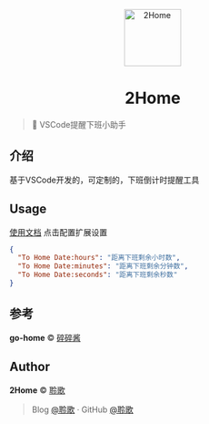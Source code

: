 <p align="center">
<img src="https://avatars2.githubusercontent.com/u/19325842?s=460&v=4" alt="2Home" width="100">
</p>
<h1 align="center">2Home</h1>

> 🍰 VSCode提醒下班小助手

## 介绍

基于VSCode开发的，可定制的，下班倒计时提醒工具

## Usage

[使用文档](https://yanjun-forever.cn/technology/fe/2Home%20%E2%80%94%E2%80%94%20%E4%B8%8B%E7%8F%AD%E6%8F%90%E9%86%92%E5%B0%8F%E7%8C%AA%E6%89%8B.html)
点击配置扩展设置
```json
{
  "To Home Date:hours": "距离下班剩余小时数",
  "To Home Date:minutes": "距离下班剩余分钟数",
  "To Home Date:seconds": "距离下班剩余秒数"
}
```

## 参考

**go-home** © [碎碎酱](https://github.com/yinxin630)<br>

## Author

**2Home** © [聆歌](https://github.com/yanjun0501)<br>

> Blog [@聆歌](https://yanjun-forever.cn) · GitHub [@聆歌](https://github.com/yanjun0501)
